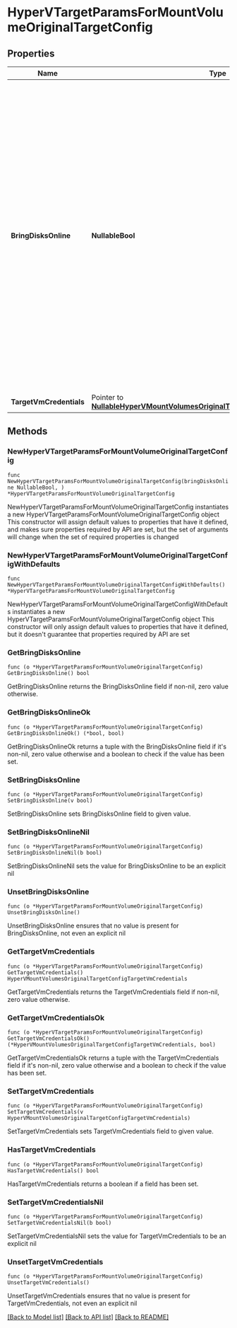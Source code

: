 # HyperVTargetParamsForMountVolumeOriginalTargetConfig

## Properties

Name | Type | Description | Notes
------------ | ------------- | ------------- | -------------
**BringDisksOnline** | **NullableBool** | Specifies whether the volumes need to be online within the target environment after attaching the disks. For linux VMs, this should always be set to false because bring disks online is only supported for Windows VM. For Windows, this is optional. If this is set to true, HyperV Integration Services must be installed on the VM. | 
**TargetVmCredentials** | Pointer to [**NullableHyperVMountVolumesOriginalTargetConfigTargetVmCredentials**](HyperVMountVolumesOriginalTargetConfigTargetVmCredentials.md) |  | [optional] 

## Methods

### NewHyperVTargetParamsForMountVolumeOriginalTargetConfig

`func NewHyperVTargetParamsForMountVolumeOriginalTargetConfig(bringDisksOnline NullableBool, ) *HyperVTargetParamsForMountVolumeOriginalTargetConfig`

NewHyperVTargetParamsForMountVolumeOriginalTargetConfig instantiates a new HyperVTargetParamsForMountVolumeOriginalTargetConfig object
This constructor will assign default values to properties that have it defined,
and makes sure properties required by API are set, but the set of arguments
will change when the set of required properties is changed

### NewHyperVTargetParamsForMountVolumeOriginalTargetConfigWithDefaults

`func NewHyperVTargetParamsForMountVolumeOriginalTargetConfigWithDefaults() *HyperVTargetParamsForMountVolumeOriginalTargetConfig`

NewHyperVTargetParamsForMountVolumeOriginalTargetConfigWithDefaults instantiates a new HyperVTargetParamsForMountVolumeOriginalTargetConfig object
This constructor will only assign default values to properties that have it defined,
but it doesn't guarantee that properties required by API are set

### GetBringDisksOnline

`func (o *HyperVTargetParamsForMountVolumeOriginalTargetConfig) GetBringDisksOnline() bool`

GetBringDisksOnline returns the BringDisksOnline field if non-nil, zero value otherwise.

### GetBringDisksOnlineOk

`func (o *HyperVTargetParamsForMountVolumeOriginalTargetConfig) GetBringDisksOnlineOk() (*bool, bool)`

GetBringDisksOnlineOk returns a tuple with the BringDisksOnline field if it's non-nil, zero value otherwise
and a boolean to check if the value has been set.

### SetBringDisksOnline

`func (o *HyperVTargetParamsForMountVolumeOriginalTargetConfig) SetBringDisksOnline(v bool)`

SetBringDisksOnline sets BringDisksOnline field to given value.


### SetBringDisksOnlineNil

`func (o *HyperVTargetParamsForMountVolumeOriginalTargetConfig) SetBringDisksOnlineNil(b bool)`

 SetBringDisksOnlineNil sets the value for BringDisksOnline to be an explicit nil

### UnsetBringDisksOnline
`func (o *HyperVTargetParamsForMountVolumeOriginalTargetConfig) UnsetBringDisksOnline()`

UnsetBringDisksOnline ensures that no value is present for BringDisksOnline, not even an explicit nil
### GetTargetVmCredentials

`func (o *HyperVTargetParamsForMountVolumeOriginalTargetConfig) GetTargetVmCredentials() HyperVMountVolumesOriginalTargetConfigTargetVmCredentials`

GetTargetVmCredentials returns the TargetVmCredentials field if non-nil, zero value otherwise.

### GetTargetVmCredentialsOk

`func (o *HyperVTargetParamsForMountVolumeOriginalTargetConfig) GetTargetVmCredentialsOk() (*HyperVMountVolumesOriginalTargetConfigTargetVmCredentials, bool)`

GetTargetVmCredentialsOk returns a tuple with the TargetVmCredentials field if it's non-nil, zero value otherwise
and a boolean to check if the value has been set.

### SetTargetVmCredentials

`func (o *HyperVTargetParamsForMountVolumeOriginalTargetConfig) SetTargetVmCredentials(v HyperVMountVolumesOriginalTargetConfigTargetVmCredentials)`

SetTargetVmCredentials sets TargetVmCredentials field to given value.

### HasTargetVmCredentials

`func (o *HyperVTargetParamsForMountVolumeOriginalTargetConfig) HasTargetVmCredentials() bool`

HasTargetVmCredentials returns a boolean if a field has been set.

### SetTargetVmCredentialsNil

`func (o *HyperVTargetParamsForMountVolumeOriginalTargetConfig) SetTargetVmCredentialsNil(b bool)`

 SetTargetVmCredentialsNil sets the value for TargetVmCredentials to be an explicit nil

### UnsetTargetVmCredentials
`func (o *HyperVTargetParamsForMountVolumeOriginalTargetConfig) UnsetTargetVmCredentials()`

UnsetTargetVmCredentials ensures that no value is present for TargetVmCredentials, not even an explicit nil

[[Back to Model list]](../README.md#documentation-for-models) [[Back to API list]](../README.md#documentation-for-api-endpoints) [[Back to README]](../README.md)


